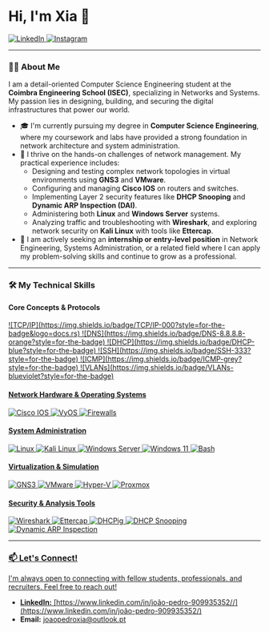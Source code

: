 # Hi, I'm Xia 👋

<a href="https://www.linkedin.com/in/joaopedroxia/" target="_blank">
  <img src="https://img.shields.io/badge/LinkedIn-0077B5?style=for-the-badge&logo=linkedin&logoColor=white" alt="LinkedIn">
</a>
<a href="https://www.instagram.com/joaopxia/" target="_blank">
  <img src="https://img.shields.io/badge/Instagram-E4405F?style=for-the-badge&logo=instagram&logoColor=white" alt="Instagram">
</a>

---

### 👨‍💻 About Me

I am a detail-oriented Computer Science Engineering student at the **Coimbra Engineering School (ISEC)**, specializing in Networks and Systems. My passion lies in designing, building, and securing the digital infrastructures that power our world.

*   🎓 I'm currently pursuing my degree in **Computer Science Engineering**, where my coursework and labs have provided a strong foundation in network architecture and system administration.
*   🔧 I thrive on the hands-on challenges of network management. My practical experience includes:
    *   Designing and testing complex network topologies in virtual environments using **GNS3** and **VMware**.
    *   Configuring and managing **Cisco IOS** on routers and switches.
    *   Implementing Layer 2 security features like **DHCP Snooping** and **Dynamic ARP Inspection (DAI)**.
    *   Administering both **Linux** and **Windows Server** systems.
    *   Analyzing traffic and troubleshooting with **Wireshark**, and exploring network security on **Kali Linux** with tools like **Ettercap**.
*   🚀 I am actively seeking an **internship or entry-level position** in Network Engineering, Systems Administration, or a related field where I can apply my problem-solving skills and continue to grow as a professional.

---

### 🛠️ My Technical Skills

#### Core Concepts & Protocols
<a href="https://www.ietf.org/rfc/rfc793.txt" target="_blank">
![TCP/IP](https://img.shields.io/badge/TCP/IP-000?style=for-the-badge&logo=docs.rs)
![DNS](https://img.shields.io/badge/DNS-8.8.8.8-orange?style=for-the-badge)
![DHCP](https://img.shields.io/badge/DHCP-blue?style=for-the-badge)
![SSH](https://img.shields.io/badge/SSH-333?style=for-the-badge)
![ICMP](https://img.shields.io/badge/ICMP-grey?style=for-the-badge)
![VLANs](https://img.shields.io/badge/VLANs-blueviolet?style=for-the-badge)

#### Network Hardware & Operating Systems
![Cisco IOS](https://img.shields.io/badge/Cisco_IOS-1BA0D7?style=for-the-badge&logo=cisco&logoColor=white)
![VyOS](https://img.shields.io/badge/VyOS-523888?style=for-the-badge)
![Firewalls](https://img.shields.io/badge/Firewall_Rules-D22A1B?style=for-the-badge)

#### System Administration
![Linux](https://img.shields.io/badge/Linux-FCC624?style=for-the-badge&logo=linux&logoColor=black)
![Kali Linux](https://img.shields.io/badge/Kali_Linux-557C94?style=for-the-badge&logo=kali-linux&logoColor=white)
![Windows Server](https://img.shields.io/badge/Windows_Server-0078D6?style=for-the-badge&logo=windows&logoColor=white)
![Windows 11](https://img.shields.io/badge/Windows%2011-0078D6?style=for-the-badge&logo=windows11&logoColor=white)
![Bash](https://img.shields.io/badge/Bash-4EAA25?style=for-the-badge&logo=gnubash&logoColor=white)

#### Virtualization & Simulation
![GNS3](https://img.shields.io/badge/GNS3-1E5A93?style=for-the-badge)
![VMware](https://img.shields.io/badge/VMware-607078?style=for-the-badge&logo=vmware&logoColor=white)
![Hyper-V](https://img.shields.io/badge/Hyper--V-0078D6?style=for-the-badge&logo=windows&logoColor=white)
![Proxmox](https://img.shields.io/badge/Proxmox-E57000?style=for-the-badge&logo=proxmox&logoColor=white)


#### Security & Analysis Tools
![Wireshark](https://img.shields.io/badge/Wireshark-1679A7?style=for-the-badge&logo=wireshark&logoColor=white)
![Ettercap](https://img.shields.io/badge/Ettercap-E44C30?style=for-the-badge)
![DHCPig](https://img.shields.io/badge/DHCPig-orange?style=for-the-badge)
![DHCP Snooping](https://img.shields.io/badge/DHCP_Snooping-118f40?style=for-the-badge)
![Dynamic ARP Inspection](https://img.shields.io/badge/DAI-118f40?style=for-the-badge)

---

### 📫 Let's Connect!

I'm always open to connecting with fellow students, professionals, and recruiters. Feel free to reach out!

*   **LinkedIn:** [https://www.linkedin.com/in/joão-pedro-909935352//](https://www.linkedin.com/in/joão-pedro-909935352/)
*   **Email:** [joaopedroxia@outlook.pt](mailto:joaopedroxia@outlook.pt)

